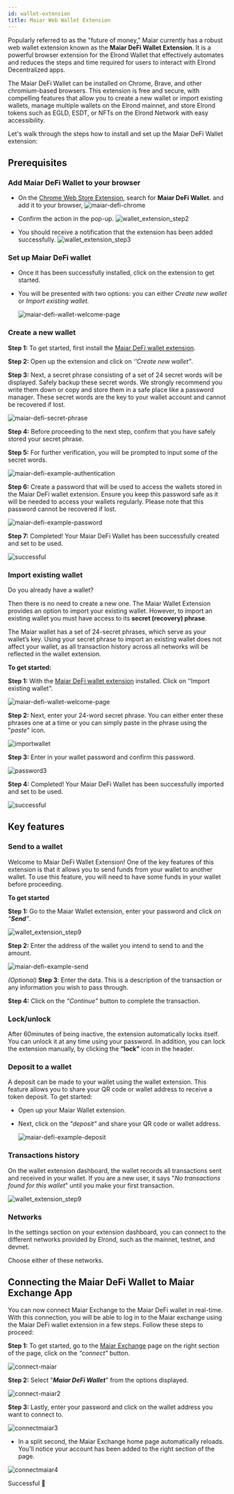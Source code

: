 ```yaml
---
id: wallet-extension
title: Maiar Web Wallet Extension
---
```


Popularly referred to as the "future of money," Maiar currently has a robust web wallet extension known as the **Maiar DeFi Wallet Extension**. It is a powerful browser extension for the Elrond Wallet that effectively automates and reduces the steps and time required for users to interact with Elrond Decentralized apps.

The Maiar DeFi Wallet can be installed on Chrome, Brave, and other chromium-based browsers. This extension is free and secure, with compelling features that allow you to create a new wallet or import existing wallets, manage multiple wallets on the Elrond mainnet, and store Elrond tokens such as EGLD, ESDT, or NFTs on the Elrond Network with easy accessibility.

Let's walk through the steps how to install and set up the Maiar DeFi Wallet extension:

## Prerequisites

### Add Maiar DeFi Wallet to your browser

* On the [Chrome Web Store Extension](https://chrome.google.com/webstore/category/extensions), search for **Maiar DeFi Wallet.** and add it to your browser,
  ![maiar-defi-chrome](https://user-images.githubusercontent.com/52820835/151937684-27060145-04fe-4160-a068-69ebc270c762.png)
* Confirm the action in the pop-up.
  ![wallet_extension_step2](https://user-images.githubusercontent.com/52820835/151937984-6a8011fd-fe09-46e9-9121-82e1a09bb631.png)
    
* You should receive a notification that the extension has been added successfully. 
  ![wallet_extension_step3](https://user-images.githubusercontent.com/52820835/151937969-f6418076-b7a7-428c-b6a8-507f0475ca42.png)



### Set up Maiar DeFi wallet
* Once it has been successfully installed, click on the extension to get started.

* You will be presented with two options: you can either *Create new wallet* or *Import existing wallet.*

  ![maiar-defi-wallet-welcome-page](https://user-images.githubusercontent.com/52820835/151935557-3be3f085-40a3-415e-b8a2-afbee54e1313.PNG)
 

### Create a new wallet

**Step 1:** To get started, first install the [Maiar DeFi wallet extension](https://chrome.google.com/webstore/detail/maiar-defi-wallet/dngmlblcodfobpdpecaadgfbcggfjfnm).

**Step 2:** Open up the extension and click on _‘’Create new wallet”_.

**Step 3:** Next, a secret phrase consisting of a set of 24 secret words will be displayed. Safely backup these secret words. We strongly recommend you write them down or copy and store them in a safe place like a password manager.  These secret words are the key to your wallet account and cannot be recovered if lost.

   ![maiar-defi-secret-phrase](https://user-images.githubusercontent.com/52820835/151936674-e4624f8a-8007-41c4-9446-4b477e0ca39b.PNG)


**Step 4:** Before proceeding to the next step, confirm that you have safely stored your secret phrase.

**Step 5:** For further verification, you will be prompted to input some of the secret words. 

   ![maiar-defi-example-authentication](https://user-images.githubusercontent.com/52820835/151937404-18da2061-f14a-4c90-bd87-71fe397a38b5.PNG) 

**Step 6:** Create a password that will be used to access the wallets stored in the Maiar DeFi wallet extension. Ensure you keep this password safe as it will be needed to access your wallets regularly. Please note that this password cannot be recovered if lost. 

   ![maiar-defi-example-password](https://user-images.githubusercontent.com/52820835/151938191-0eacb4ab-41e9-466b-9840-c3fb13c85845.PNG)  

**Step 7:** Completed! Your Maiar DeFi Wallet has been successfully created and set to be used. 

   ![successful](https://user-images.githubusercontent.com/52820835/151939047-e8b09e1f-48f7-456b-a6f6-be0a42f83e4e.PNG)
    

### Import existing wallet

Do you already have a wallet?

Then there is no need to create a new one. The Maiar Wallet Extension provides an option to import your existing wallet. However, to import an existing wallet you must have access to its **secret (recovery) phrase**.

The Maiar wallet has a set of 24-secret phrases, which serve as your wallet’s key. Using your secret phrase to import an existing wallet does not affect your wallet, as all transaction history across all networks will be reflected in the wallet extension.

**To get started:** 

**Step 1:** With the [Maiar DeFi wallet extension](https://chrome.google.com/webstore/detail/maiar-defi-wallet/dngmlblcodfobpdpecaadgfbcggfjfnm) installed. Click on ‘’Import existing wallet”.

  ![maiar-defi-wallet-welcome-page](https://user-images.githubusercontent.com/52820835/151935557-3be3f085-40a3-415e-b8a2-afbee54e1313.PNG)
 
**Step 2:** Next, enter your 24-word secret phrase. You can either enter these phrases one at a time or you can simply paste in the phrase using the "_paste_" icon.

   ![importwallet](https://user-images.githubusercontent.com/52820835/151940645-b25dcee5-4a37-4950-80e8-434924f9f4d3.PNG)
  
**Step 3:** Enter in your wallet password and confirm this password. 

  ![password3](https://user-images.githubusercontent.com/52820835/151942033-04782d44-982d-44d4-b910-5890a7d256e7.PNG)
  
**Step 4:**  Completed! Your Maiar DeFi Wallet has been successfully imported and set to be used.

   ![successful](https://user-images.githubusercontent.com/52820835/151939047-e8b09e1f-48f7-456b-a6f6-be0a42f83e4e.PNG)
   

## Key features

### Send to a wallet

Welcome to Maiar DeFi Wallet Extension! One of the key features of this extension is that it allows you to send funds from your wallet to another wallet. To use this feature, you will need to have some funds in your wallet before proceeding. 

**To get started**

 **Step 1:** Go to the Maiar Wallet extension, enter your password and click on _“**Send**”_.
 
  ![wallet_extension_step9](https://user-images.githubusercontent.com/52820835/151948316-0d68ba0a-d850-48ed-ad48-b7fd32589708.PNG)

**Step 2:** Enter the address of the wallet you intend to send to and the amount. 

![maiar-defi-example-send](https://user-images.githubusercontent.com/52820835/151948719-753c26c1-ac36-43c0-a4e2-1719f7fe4139.PNG)

*(Optional)* **Step 3**: Enter the data. This is a description of the transaction or any information you wish to pass through. 

**Step 4:** Click on the _“Continue”_ button to complete the transaction.

### Lock/unlock

After 60minutes of being inactive, the extension automatically locks itself. You can unlock it at any time using your password. In addition, you can lock the extension manually, by clicking the **“lock”** icon in the header. 


### Deposit to a wallet

A deposit can be made to your wallet using the wallet extension. This feature allows you to share your QR code or wallet address to receive a token deposit. To get started:

- Open up your Maiar Wallet extension.

- Next, click on the _"*deposit*"_ and share your QR code or wallet address.
 
  ![maiar-defi-example-deposit](https://user-images.githubusercontent.com/52820835/151949127-f90e118d-208e-4ad8-9218-d13bcd10dff7.PNG) 


### Transactions history

On the wallet extension dashboard, the wallet records all transactions sent and received in your wallet. If you are a new user, it says "*No transactions found for this wallet*" until you make your first transaction.

   ![wallet_extension_step9](https://user-images.githubusercontent.com/52820835/151948316-0d68ba0a-d850-48ed-ad48-b7fd32589708.PNG)


### Networks

In the settings section on your extension dashboard, you can connect to the different networks provided by Elrond, such as the mainnet, testnet, and devnet.

Choose either of these networks.


## Connecting the Maiar DeFi Wallet to Maiar Exchange App 

You can now connect Maiar Exchange to the Maiar DeFi wallet in real-time. With this connection, you will be able to log in to the Maiar exchange using the Maiar DeFi wallet extension in a few steps.
Follow these steps to proceed:

**Step 1:** To get started, go to the [Maiar Exchange](https://maiar.exchange/) page on the right section of the page, click on the  _“connect”_ button.

![connect-maiar](https://user-images.githubusercontent.com/52820835/151407628-6e9d30ff-b0c6-456a-a485-a50e511c31e1.PNG)

**Step 2:** Select "***Maiar DeFi Wallet***" from the options displayed.

![connect-maiar2](https://user-images.githubusercontent.com/52820835/151407721-89f6a637-891b-4fa8-a161-38c3a287f28d.PNG)

**Step 3:** Lastly, enter your password and click on the wallet address you want to connect to. 

![connectmaiar3](https://user-images.githubusercontent.com/52820835/151407901-ca06d7ca-1223-4306-9b92-b44de4d6dc8d.PNG)

- In a split second, the Maiar Exchange home page automatically reloads. You’ll notice your account has been added to the right section of the page.

![connectmaiar4](https://user-images.githubusercontent.com/52820835/151418100-cbcef037-d0ec-4eeb-b279-d9df3b444896.PNG)

Successful 🎉
